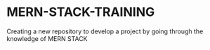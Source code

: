 # MERN-STACK-TRAINING
Creating a new repository to develop a project by going through the knowledge of MERN STACK

